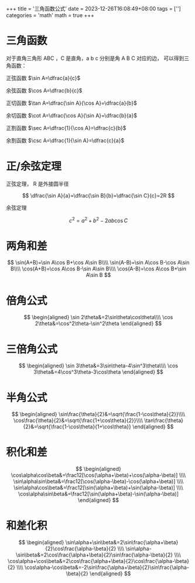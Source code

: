 +++
title = '三角函数公式'
date = 2023-12-26T16:08:49+08:00
tags = ['']
categories = 'math'
math = true
+++

# 三角函数

对于直角三角形 ABC ，C 是直角，a b c 分别是角 A B C 对应的边，
可以得到三角函数：

正弦函数 $\sin A=\dfrac{a}{c}$

余弦函数 $\cos A=\dfrac{b}{c}$

正切函数
$\tan A=\dfrac{\sin A}{\cos A}=\dfrac{a}{b}$

余切函数
$\cot A=\dfrac{\cos A}{\sin A}=\dfrac{b}{a}$

正割函数
$\sec A=\dfrac{1}{\cos A}=\dfrac{c}{b}$

余割函数
$\csc A=\dfrac{1}{\sin A}=\dfrac{c}{a}$

# 正/余弦定理

正弦定理， R 是外接圆半径

$$
\dfrac{\sin A}{a}=\dfrac{\sin B}{b}=\dfrac{\sin C}{c}=2R
$$

余弦定理

$$
c^2=a^2+b^2-2ab\cos C
$$

# 两角和差

<!-- 解决 MathJax 不能换行问题：将双反斜杠换成四反斜杠。
参考：https://blog.csdn.net/xm_ovo/article/details/107536132
-->

$$
\sin(A+B)=\sin A\cos B+\cos A\sin B\\\\
\sin(A-B)=\sin A\cos B-\cos A\sin B\\\\
\cos(A+B)=\cos A\cos B-\sin A\sin B\\\\
\cos(A-B)=\cos A\cos B+\sin A\sin B
$$

# 倍角公式

$$
\begin{aligned}
\sin 2\theta&=2\sin\theta\cos\theta\\\\
\cos 2\theta&=\cos^2\theta-\sin^2\theta
\end{aligned}
$$

# 三倍角公式

$$
\begin{aligned}
\sin 3\theta&=3\sin\theta-4\sin^3\theta\\\\
\cos 3\theta&=4\cos^3\theta-3\cos\theta
\end{aligned}
$$

# 半角公式

$$
\begin{aligned}
\sin\frac{\theta}{2}&=\sqrt{\frac{1-\cos\theta}{2}}\\\\
\cos\frac{\theta}{2}&=\sqrt{\frac{1+\cos\theta}{2}}\\\\
\tan\frac{\theta}{2}&=\sqrt{\frac{1-\cos\theta}{1+\cos\theta}}
\end{aligned}
$$

# 积化和差

$$
\begin{aligned}
\cos\alpha\cos\beta&=\frac12[\cos(\alpha+\beta)+\cos(\alpha-\beta)]
\\\\
\sin\alpha\sin\beta&=\frac12[\cos(\alpha-\beta)-\cos(\alpha+\beta)]
\\\\
\sin\alpha\cos\beta&=\frac12[\sin(\alpha+\beta)+\sin(\alpha-\beta)]
\\\\
\cos\alpha\sin\beta&=\frac12[\sin(\alpha+\beta)-\sin(\alpha-\beta)]
\end{aligned}
$$

# 和差化积

$$
\begin{aligned}
\sin\alpha+\sin\beta&=2\sin\frac{\alpha+\beta}{2}\cos\frac{\alpha-\beta}{2}
\\\\
\sin\alpha-\sin\beta&=2\cos\frac{\alpha+\beta}{2}\sin\frac{\alpha-\beta}{2}
\\\\
\cos\alpha+\cos\beta&=2\cos\frac{\alpha+\beta}{2}\cos\frac{\alpha-\beta}{2}
\\\\
\cos\alpha-\cos\beta&=-2\sin\frac{\alpha+\beta}{2}\sin\frac{\alpha-\beta}{2}
\end{aligned}
$$
